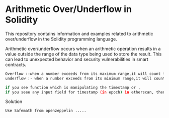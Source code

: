 # Arithmetic Over/Underflow in Solidity 

This repository contains information and examples related to arithmetic over/underflow in the Solidity programming language.

Arithmetic over/underflow occurs when an arithmetic operation results in a value outside the range of the data type being used to store the result. This can lead to unexpected behavior and security vulnerabilities in smart contracts. 

```bash 
Overflow :-when a number exceeds from its maximum range,it will count from zero again.
underflow :- when a number exceeds from its minimum range,it will count from max number i.e from 2**256-1.
```
```bash 
if you see function which is manipulating the timestamp or , 
if you seee any input field for timestamp (in epoch) in etherscan, then you can manipulate the time by making it zero or any time 
```
Solution 
```bash 
Use Safemath from openzeppelin .....
```